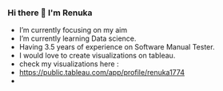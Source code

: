 ### Hi there 👋 I'm Renuka


-  I’m currently focusing on my aim
-  I’m currently learning Data science.
-  Having 3.5 years of experience on Software Manual Tester. 
-  I would love to create visualizations on tableau.
-  check my visualizations here :
-  https://public.tableau.com/app/profile/renuka1774
-  

